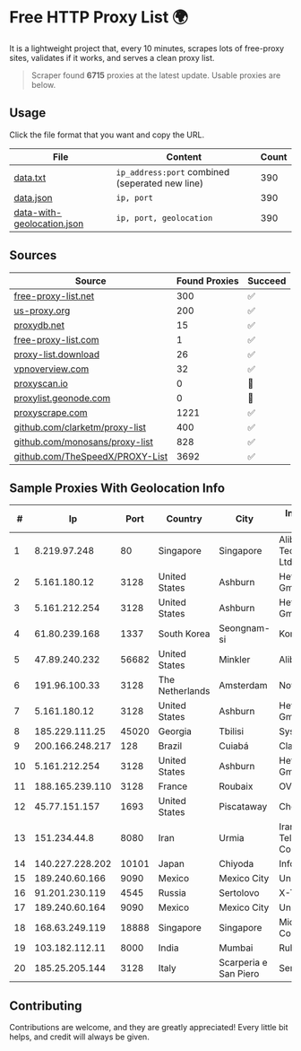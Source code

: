 
# Free HTTP Proxy List 🌍

It is a lightweight project that, every 10 minutes, scrapes lots of free-proxy sites, validates if it works, and serves a clean proxy list.


> Scraper found **6715** proxies at the latest update. Usable proxies are below.

## Usage

Click the file format that you want and copy the URL.


|File|Content|Count|
|----|-------|-----|
|[data.txt](https://raw.githubusercontent.com/themiralay/Proxy-List-World/master/data.txt)|`ip_address:port` combined (seperated new line)|390|
|[data.json](https://raw.githubusercontent.com/themiralay/Proxy-List-World/master/data.json)|`ip, port`|390|
|[data-with-geolocation.json](https://raw.githubusercontent.com/themiralay/Proxy-List-World/master/data-with-geolocation.json)|`ip, port, geolocation`|390|

## Sources

|Source|Found Proxies|Succeed|
|------|-------------|-------|
|[free-proxy-list.net](https://free-proxy-list.net)|300|✅|
|[us-proxy.org](https://www.us-proxy.org)|200|✅|
|[proxydb.net](http://proxydb.net)|15|✅|
|[free-proxy-list.com](https://free-proxy-list.com/?page=&port=&type%5B%5D=http&type%5B%5D=https&up_time=0&search=Search)|1|✅|
|[proxy-list.download](https://www.proxy-list.download/HTTP)|26|✅|
|[vpnoverview.com](https://vpnoverview.com/privacy/anonymous-browsing/free-proxy-servers)|32|✅|
|[proxyscan.io](https://www.proxyscan.io)|0|🚫|
|[proxylist.geonode.com](https://proxylist.geonode.com/api/proxy-list?limit=300&page=1&sort_by=lastChecked&sort_type=desc&protocols=http,https)|0|🚫|
|[proxyscrape.com](https://api.proxyscrape.com/v2/?request=displayproxies&protocol=http&timeout=10000&country=all&ssl=all&anonymity=all)|1221|✅|
|[github.com/clarketm/proxy-list](https://raw.githubusercontent.com/clarketm/proxy-list/master/proxy-list-raw.txt)|400|✅|
|[github.com/monosans/proxy-list](https://raw.githubusercontent.com/monosans/proxy-list/main/proxies/http.txt)|828|✅|
|[github.com/TheSpeedX/PROXY-List](https://raw.githubusercontent.com/TheSpeedX/PROXY-List/master/http.txt)|3692|✅|


## Sample Proxies With Geolocation Info

|#|Ip|Port|Country|City|Internet Service Provider|
|-|--|----|-------|----|-------------------------|
|1|8.219.97.248|80|Singapore|Singapore|Alibaba (US) Technology Co., Ltd.|
|2|5.161.180.12|3128|United States|Ashburn|Hetzner Online GmbH|
|3|5.161.212.254|3128|United States|Ashburn|Hetzner Online GmbH|
|4|61.80.239.168|1337|South Korea|Seongnam-si|Korea Telecom|
|5|47.89.240.232|56682|United States|Minkler|Alibaba.com LLC|
|6|191.96.100.33|3128|The Netherlands|Amsterdam|NovoServe B.V.|
|7|5.161.180.12|3128|United States|Ashburn|Hetzner Online GmbH|
|8|185.229.111.25|45020|Georgia|Tbilisi|Sysnet LLC|
|9|200.166.248.217|128|Brazil|Cuiabá|Claro S.A|
|10|5.161.212.254|3128|United States|Ashburn|Hetzner Online GmbH|
|11|188.165.239.110|3128|France|Roubaix|OVH SAS|
|12|45.77.151.157|1693|United States|Piscataway|Choopa|
|13|151.234.44.8|8080|Iran|Urmia|Iran Telecommunication Company PJS|
|14|140.227.228.202|10101|Japan|Chiyoda|InfoSphere|
|15|189.240.60.166|9090|Mexico|Mexico City|Uninet S.A. de C.V.|
|16|91.201.230.119|4545|Russia|Sertolovo|X-Trim Ltd|
|17|189.240.60.164|9090|Mexico|Mexico City|Uninet S.A. de C.V.|
|18|168.63.249.119|18888|Singapore|Singapore|Microsoft Corporation|
|19|103.182.112.11|8000|India|Mumbai|Ruhi Infotech|
|20|185.25.205.144|3128|Italy|Scarperia e San Piero|Servereasy Italy|



## Contributing

Contributions are welcome, and they are greatly appreciated! Every
little bit helps, and credit will always be given.

